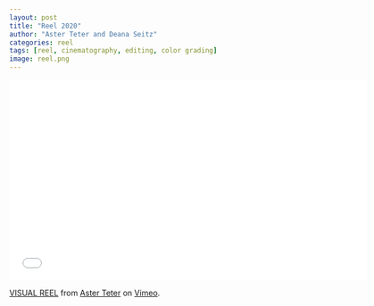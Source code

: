 ```yaml
---
layout: post
title: "Reel 2020"
author: "Aster Teter and Deana Seitz"
categories: reel
tags: [reel, cinematography, editing, color grading]
image: reel.png
---
```


<iframe src="//player.vimeo.com/video/437339642?h=d974e24ae2" width="640" height="360" frameborder="0" allow="autoplay; fullscreen; picture-in-picture" allowfullscreen></iframe>
<p><a href="//vimeo.com/437339642">VISUAL REEL</a> from <a href="//vimeo.com/davidteter">Aster Teter</a> on <a href="//vimeo.com">Vimeo</a>.</p>